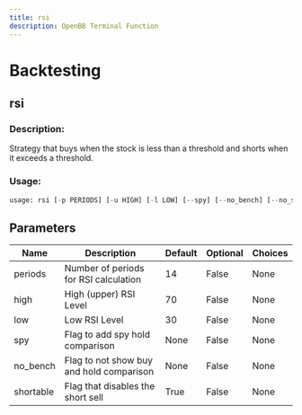 ```yaml
---
title: rsi
description: OpenBB Terminal Function
---
```


# Backtesting

## rsi

### Description: 

Strategy that buys when the stock is less than a threshold and shorts when it exceeds a threshold.

### Usage: 
```python
usage: rsi [-p PERIODS] [-u HIGH] [-l LOW] [--spy] [--no_bench] [--no_short]
```

## Parameters

| Name | Description | Default | Optional | Choices |
| ---- | ----------- | ------- | -------- | ------- |
| periods | Number of periods for RSI calculation | 14 | False | None |
| high | High (upper) RSI Level | 70 | False | None |
| low | Low RSI Level | 30 | False | None |
| spy | Flag to add spy hold comparison | None | False | None |
| no_bench | Flag to not show buy and hold comparison | None | False | None |
| shortable | Flag that disables the short sell | True | False | None |


